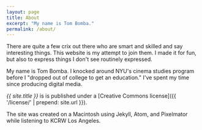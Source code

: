```yaml
---
layout: page
title: About
excerpt: "My name is Tom Bomba."
permalink: /about/
---
```


There are quite a few crix out there who are smart and skilled and say interesting things. This website is my attempt to join them. I made it for fun, but also to express things I don't see routinely expressed.

My name is Tom Bomba. I knocked around NYU's cinema studies program before I "dropped out of college to get an education." I've spent my time since producing digital media.

_{{ site.title }}_ is is published under a [Creative Commons license]({{ '/license/' | prepend: site.url }}).

The site was created on a Macintosh using Jekyll, Atom, and Pixelmator while listening to KCRW Los&nbsp;Angeles.
